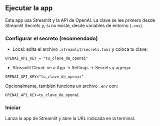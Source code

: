 ## Ejecutar la app

Esta app usa Streamlit y la API de OpenAI. La clave se lee primero desde Streamlit Secrets y, si no existe, desde variables de entorno (`.env`).

### Configurar el secreto (recomendado)

- Local: edita el archivo `.streamlit/secrets.toml` y coloca tu clave:

```
OPENAI_API_KEY = "tu_clave_de_openai"
```

- Streamlit Cloud: ve a App → Settings → Secrets y agrega:

```
OPENAI_API_KEY="tu_clave_de_openai"
```

Opcionalmente, también funciona un archivo `.env` con:

```
OPENAI_API_KEY=tu_clave_de_openai
```

### Iniciar

Lanza la app de Streamlit y abre la URL indicada en la terminal.
